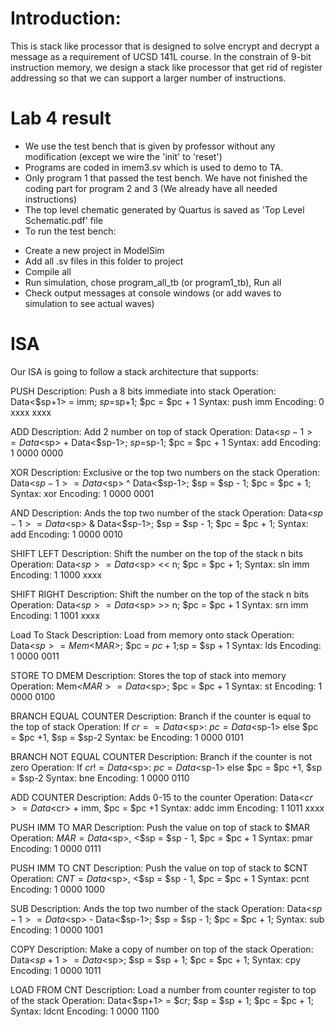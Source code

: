 # Introduction:
This is stack like processor that is designed to solve encrypt and decrypt a message as a requirement of UCSD 141L course.
In the constrain of 9-bit instruction memory, we design a stack like processor that get rid of register addressing so that we can support a larger number of instructions.

# Lab 4 result
- We use the test bench that is given by professor without any modification (except we wire the 'init' to 'reset')
- Programs are coded in imem3.sv which is used to demo to TA.
- Only program 1 that passed the test bench. We have not finished the coding part for program 2 and 3 (We already have all needed instructions)
- The top level chematic generated by Quartus is saved as 'Top Level Schematic.pdf' file
- To run the test bench:
 + Create a new project in ModelSim
 + Add all .sv files in this folder to project
 + Compile all
 + Run simulation, chose program_all_tb (or program1_tb), Run all
 + Check output messages at console windows (or add waves to simulation to see actual waves)

# ISA
Our ISA is going to follow a stack architecture that supports: 

PUSH
Description: Push a 8 bits immediate into stack
Operation: Data<$sp+1> = imm; $sp=$sp+1; $pc = $pc + 1
Syntax: push imm
Encoding: 0 xxxx xxxx

ADD
Description: Add 2 number on top of stack
Operation: Data<$sp-1> = Data<$sp> + Data<$sp-1>; $sp=$sp-1; $pc = $pc + 1
Syntax: add
Encoding: 1 0000 0000

XOR
Description: Exclusive or the top two numbers on the stack
Operation: Data<$sp-1> = Data<$sp> ^ Data<$sp-1>; $sp = $sp - 1; $pc = $pc + 1;
Syntax: xor
Encoding: 1 0000 0001


AND
Description: Ands the top two number of the stack
Operation: Data<$sp-1> = Data<$sp> & Data<$sp-1>; $sp = $sp - 1; $pc = $pc + 1;
Syntax: add
Encoding: 1 0000 0010


SHIFT LEFT
Description: Shift the number on the top of the stack n bits
Operation: Data<$sp> = Data<$sp>  <<  n; $pc = $pc + 1;
Syntax: sln imm
Encoding: 1 1000 xxxx


SHIFT RIGHT
Description: Shift the number on the top of the stack n bits
Operation: Data<$sp> = Data<$sp> >> n; $pc = $pc + 1
Syntax: srn imm
Encoding: 1 1001 xxxx

Load To Stack
Description: Load from memory onto stack
Operation: Data<$sp> = Mem<$MAR>; $pc = $pc + 1;$sp = $sp + 1
Syntax: lds 
Encoding: 1 0000 0011

STORE TO DMEM
Description: Stores the top of stack into memory
Operation: Mem<$MAR> = Data<$sp>; $pc = $pc + 1
Syntax: st
Encoding: 1 0000 0100


BRANCH EQUAL COUNTER
Description: Branch if the counter is equal to the top of stack
Operation: If $cr == Data<$sp>: $pc = Data<$sp-1> else $pc = $pc +1, $sp = $sp-2
Syntax: be
Encoding: 1 0000 0101

BRANCH NOT EQUAL COUNTER
Description: Branch if the counter is not zero
Operation: If $cr != Data<$sp>: $pc = Data<$sp-1> else $pc = $pc +1, $sp = $sp-2
Syntax: bne
Encoding: 1 0000 0110

ADD COUNTER
Description: Adds 0-15 to the counter
Operation: Data<$cr> = Data<$cr> + imm, $pc = $pc +1
Syntax: addc imm
Encoding: 1 1011 xxxx

PUSH IMM TO MAR
Description: Push the value on top of stack to $MAR 
Operation: $MAR = Data<$sp>, <$sp = $sp - 1, $pc = $pc + 1
Syntax: pmar
Encoding: 1 0000 0111

PUSH IMM TO CNT
Description: Push the value on top of stack to $CNT 
Operation: $CNT = Data<$sp>, <$sp = $sp - 1, $pc = $pc + 1
Syntax: pcnt
Encoding: 1 0000 1000

SUB
Description: Ands the top two number of the stack
Operation: Data<$sp-1> = Data<$sp> - Data<$sp-1>; $sp = $sp - 1; $pc = $pc + 1;
Syntax: sub
Encoding: 1 0000 1001

COPY
Description: Make a copy of number on top of the stack
Operation: Data<$sp+1> = Data<$sp>; $sp = $sp + 1; $pc = $pc + 1;
Syntax: cpy
Encoding: 1 0000 1011

LOAD FROM CNT
Description: Load a number from counter register to top of the stack
Operation: Data<$sp+1> = $cr; $sp = $sp + 1; $pc = $pc + 1;
Syntax: ldcnt
Encoding: 1 0000 1100
